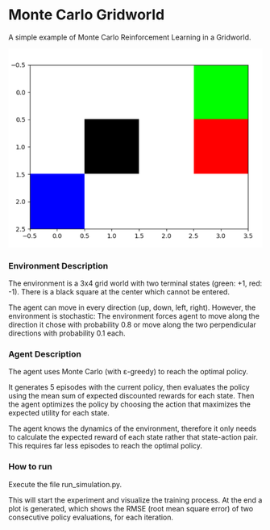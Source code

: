 # Monte Carlo Gridworld

A simple example of Monte Carlo Reinforcement Learning in a Gridworld.

![GridWorld](screenshots/gridworld.png)

### Environment Description

The environment is a 3x4 grid world with two terminal states (green: +1, red: -1).
There is a black square at the center which cannot be entered.

The agent can move in every direction (up, down, left, right). However, the environment is stochastic: The environment forces agent to move along the direction it chose with probability 0.8 or move along the two perpendicular directions with probability 0.1 each.

### Agent Description

The agent uses Monte Carlo (with ε-greedy) to reach the optimal policy.

It generates 5 episodes with the current policy, 
then evaluates the policy using the mean sum of expected discounted rewards for each state.
Then the agent optimizes the policy by choosing the action that maximizes the expected utility for each state.

The agent knows the dynamics of the environment, 
therefore it only needs to calculate the expected reward of each state rather that state-action pair.
This requires far less episodes to reach the optimal policy.

### How to run

Execute the file run_simulation.py. 

This will start the experiment and visualize the training process.
At the end a plot is generated, which shows the RMSE (root mean square error)
of two consecutive policy evaluations, for each iteration.

